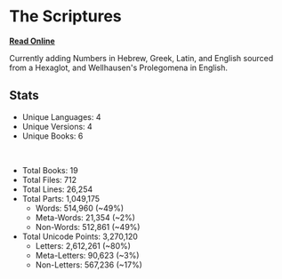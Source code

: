 # The Scriptures

**[Read Online](https://r-neal-kelly.github.io/the_scriptures/)**

Currently adding Numbers in Hebrew, Greek, Latin, and English sourced from a Hexaglot, and Wellhausen's Prolegomena in English.

## Stats

- Unique Languages: 4
- Unique Versions: 4
- Unique Books: 6

<br>

- Total Books: 19
- Total Files: 712
- Total Lines: 26,254
- Total Parts: 1,049,175
    - Words: 514,960 (~49%)
    - Meta-Words: 21,354 (~2%)
    - Non-Words: 512,861 (~49%)
- Total Unicode Points: 3,270,120
    - Letters: 2,612,261 (~80%)
    - Meta-Letters: 90,623 (~3%)
    - Non-Letters: 567,236 (~17%)
